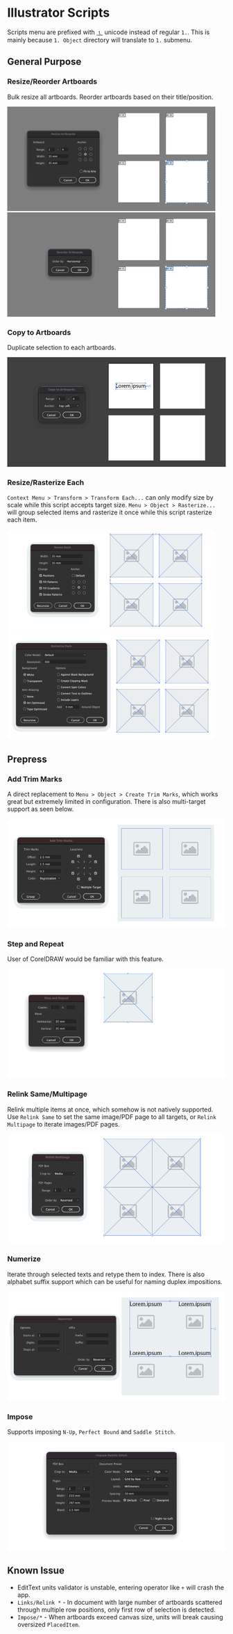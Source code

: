 Illustrator Scripts
===================

Scripts menu are prefixed with [⒈](https://www.compart.com/en/unicode/search?q=full+stop) unicode instead of regular `1.`.
This is mainly because `1. Object` directory will translate to `1.` submenu.

General Purpose
---------------

### Resize/Reorder Artboards

Bulk resize all artboards.
Reorder artboards based on their title/position.

<img src="../art/ai-resize-artboards.gif" width="480" height="240"/><img src="../art/ai-reorder-artboards.gif" width="480" height="240"/>

### Copy to Artboards

Duplicate selection to each artboards.

![](../art/ai-copy-to-artboards.gif)

### Resize/Rasterize Each

`Context Menu > Transform > Transform Each...` can only modify size by scale while this script accepts target size.
`Menu > Object > Rasterize...` will group selected items and rasterize it once while this script rasterize each item.

<img src="../art/ai-resize-each.gif" width="480" height="240"/><img src="../art/ai-rasterize-each.gif" width="480" height="240"/>

Prepress
--------

### Add Trim Marks

A direct replacement to `Menu > Object > Create Trim Marks`, which works great but extremely limited in configuration. There is also multi-target support as seen below.

![](../art/ai-add-trim-marks.gif)

### Step and Repeat

User of CorelDRAW would be familiar with this feature.

![](../art/ai-step-and-repeat.gif)

### Relink Same/Multipage

Relink multiple items at once, which somehow is not natively supported. Use `Relink Same` to set the same image/PDF page to all targets, or `Relink Multipage` to iterate images/PDF pages.

![](../art/ai-relink-multipage.gif)

### Numerize

Iterate through selected texts and retype them to index. There is also alphabet suffix support which can be useful for naming duplex impositions.

![](../art/ai-numerize.gif)

### Impose

Supports imposing `N-Up`, `Perfect Bound` and `Saddle Stitch`.

![](../art/ai-impose.gif)

Known Issue
-----------

* EditText units validator is unstable, entering operator like `+` will crash the app.
* `Links/Relink *` - In document with large number of artboards scattered through multiple row positions, only first row of selection is detected.
* `Impose/*` - When artboards exceed canvas size, units will break causing oversized `PlacedItem`.